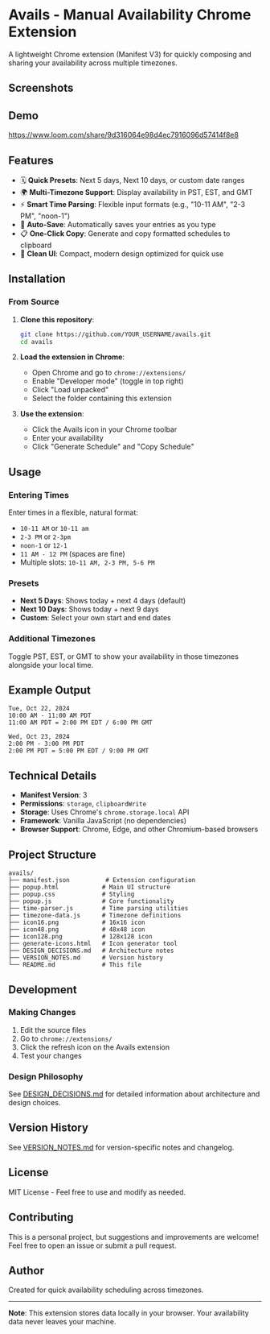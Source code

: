 # Avails - Manual Availability Chrome Extension

A lightweight Chrome extension (Manifest V3) for quickly composing and sharing your availability across multiple timezones.


## Screenshots


## Demo

https://www.loom.com/share/9d316064e98d4ec7916096d57414f8e8

## Features

- 🗓️ **Quick Presets**: Next 5 days, Next 10 days, or custom date ranges
- 🌍 **Multi-Timezone Support**: Display availability in PST, EST, and GMT
- ⚡ **Smart Time Parsing**: Flexible input formats (e.g., "10-11 AM", "2-3 PM", "noon-1")
- 💾 **Auto-Save**: Automatically saves your entries as you type
- 📋 **One-Click Copy**: Generate and copy formatted schedules to clipboard
- 🎨 **Clean UI**: Compact, modern design optimized for quick use

## Installation

### From Source

1. **Clone this repository**:
   ```bash
   git clone https://github.com/YOUR_USERNAME/avails.git
   cd avails
   ```

2. **Load the extension in Chrome**:
   - Open Chrome and go to `chrome://extensions/`
   - Enable "Developer mode" (toggle in top right)
   - Click "Load unpacked"
   - Select the folder containing this extension

3. **Use the extension**:
   - Click the Avails icon in your Chrome toolbar
   - Enter your availability
   - Click "Generate Schedule" and "Copy Schedule"

## Usage

### Entering Times

Enter times in a flexible, natural format:
- `10-11 AM` or `10-11 am`
- `2-3 PM` or `2-3pm`
- `noon-1` or `12-1`
- `11 AM - 12 PM` (spaces are fine)
- Multiple slots: `10-11 AM, 2-3 PM, 5-6 PM`

### Presets

- **Next 5 Days**: Shows today + next 4 days (default)
- **Next 10 Days**: Shows today + next 9 days
- **Custom**: Select your own start and end dates

### Additional Timezones

Toggle PST, EST, or GMT to show your availability in those timezones alongside your local time.

## Example Output

```
Tue, Oct 22, 2024
10:00 AM - 11:00 AM PDT
11:00 AM PDT = 2:00 PM EDT / 6:00 PM GMT

Wed, Oct 23, 2024
2:00 PM - 3:00 PM PDT
2:00 PM PDT = 5:00 PM EDT / 9:00 PM GMT
```

## Technical Details

- **Manifest Version**: 3
- **Permissions**: `storage`, `clipboardWrite`
- **Storage**: Uses Chrome's `chrome.storage.local` API
- **Framework**: Vanilla JavaScript (no dependencies)
- **Browser Support**: Chrome, Edge, and other Chromium-based browsers

## Project Structure

```
avails/
├── manifest.json          # Extension configuration
├── popup.html            # Main UI structure
├── popup.css             # Styling
├── popup.js              # Core functionality
├── time-parser.js        # Time parsing utilities
├── timezone-data.js      # Timezone definitions
├── icon16.png            # 16x16 icon
├── icon48.png            # 48x48 icon
├── icon128.png           # 128x128 icon
├── generate-icons.html   # Icon generator tool
├── DESIGN_DECISIONS.md   # Architecture notes
├── VERSION_NOTES.md      # Version history
└── README.md             # This file
```

## Development

### Making Changes

1. Edit the source files
2. Go to `chrome://extensions/`
3. Click the refresh icon on the Avails extension
4. Test your changes

### Design Philosophy

See [DESIGN_DECISIONS.md](DESIGN_DECISIONS.md) for detailed information about architecture and design choices.

## Version History

See [VERSION_NOTES.md](VERSION_NOTES.md) for version-specific notes and changelog.

## License

MIT License - Feel free to use and modify as needed.

## Contributing

This is a personal project, but suggestions and improvements are welcome! Feel free to open an issue or submit a pull request.

## Author

Created for quick availability scheduling across timezones.

---

**Note**: This extension stores data locally in your browser. Your availability data never leaves your machine.
